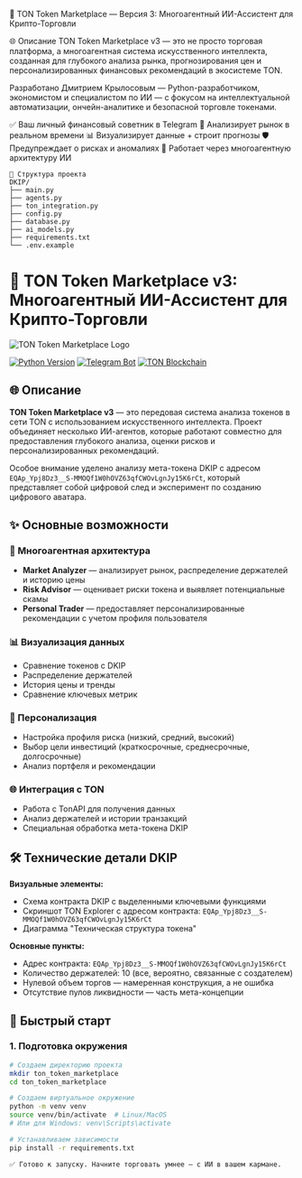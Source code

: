 🚀 TON Token Marketplace — Версия 3: Многоагентный ИИ-Ассистент для Крипто-Торговли


🌐 Описание
TON Token Marketplace v3 — это не просто торговая платформа, а многоагентная система искусственного интеллекта, созданная для глубокого анализа рынка, прогнозирования цен и персонализированных финансовых рекомендаций в экосистеме TON.

Разработано Дмитрием Крылосовым — Python-разработчиком, экономистом и специалистом по ИИ — с фокусом на интеллектуальной автоматизации, ончейн-аналитике и безопасной торговле токенами.

✅ Ваш личный финансовый советник в Telegram
🧠 Анализирует рынок в реальном времени
📊 Визуализирует данные + строит прогнозы
🛡 Предупреждает о рисках и аномалиях
🤖 Работает через многоагентную архитектуру ИИ 
    
    📁 Структура проекта
    DKIP/
    ├── main.py
    ├── agents.py
    ├── ton_integration.py
    ├── config.py
    ├── database.py
    ├── ai_models.py
    ├── requirements.txt
    └── .env.example

# 🚀 TON Token Marketplace v3: Многоагентный ИИ-Ассистент для Крипто-Торговли

![TON Token Marketplace Logo](https://i.imgur.com/placeholder.png)

[![Python Version](https://img.shields.io/badge/Python-3.8%2B-blue)](https://python.org)
[![Telegram Bot](https://img.shields.io/badge/Telegram-Bot-green)](https://telegram.org)
[![TON Blockchain](https://img.shields.io/badge/TON-Blockchain-purple)](https://ton.org)

## 🌐 Описание

**TON Token Marketplace v3** — это передовая система анализа токенов в сети TON с использованием искусственного интеллекта. Проект объединяет несколько ИИ-агентов, которые работают совместно для предоставления глубокого анализа, оценки рисков и персонализированных рекомендаций.

Особое внимание уделено анализу мета-токена DKIP с адресом `EQAp_Ypj8Dz3__S-MMOQf1W0hOVZ63qfCWOvLgnJy15K6rCt`, который представляет собой цифровой след и эксперимент по созданию цифрового аватара.

## ✨ Основные возможности

### 🧠 Многоагентная архитектура
- **Market Analyzer** — анализирует рынок, распределение держателей и историю цены
- **Risk Advisor** — оценивает риски токена и выявляет потенциальные скамы
- **Personal Trader** — предоставляет персонализированные рекомендации с учетом профиля пользователя

### 📊 Визуализация данных
- Сравнение токенов с DKIP
- Распределение держателей
- История цены и тренды
- Сравнение ключевых метрик

### 🤖 Персонализация
- Настройка профиля риска (низкий, средний, высокий)
- Выбор цели инвестиций (краткосрочные, среднесрочные, долгосрочные)
- Анализ портфеля и рекомендации

### 🌐 Интеграция с TON
- Работа с TonAPI для получения данных
- Анализ держателей и истории транзакций
- Специальная обработка мета-токена DKIP

## 🛠️ Технические детали DKIP

**Визуальные элементы:**
- Схема контракта DKIP с выделенными ключевыми функциями
- Скриншот TON Explorer с адресом контракта: `EQAp_Ypj8Dz3__S-MMOQf1W0hOVZ63qfCWOvLgnJy15K6rCt`
- Диаграмма "Техническая структура токена"

**Основные пункты:**
- Адрес контракта: `EQAp_Ypj8Dz3__S-MMOQf1W0hOVZ63qfCWOvLgnJy15K6rCt`
- Количество держателей: 10 (все, вероятно, связанные с создателем)
- Нулевой объем торгов — намеренная конструкция, а не ошибка
- Отсутствие пулов ликвидности — часть мета-концепции

## 🚀 Быстрый старт

### 1. Подготовка окружения
```bash
# Создаем директорию проекта
mkdir ton_token_marketplace
cd ton_token_marketplace

# Создаем виртуальное окружение
python -m venv venv
source venv/bin/activate  # Linux/MacOS
# Или для Windows: venv\Scripts\activate

# Устанавливаем зависимости
pip install -r requirements.txt

✅ Готово к запуску. Начните торговать умнее — с ИИ в вашем кармане.
